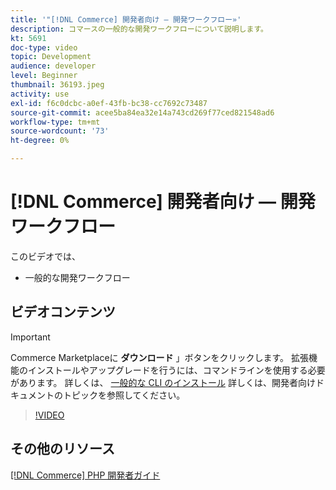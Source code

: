 ```yaml
---
title: '"[!DNL Commerce] 開発者向け — 開発ワークフロー»'
description: コマースの一般的な開発ワークフローについて説明します。
kt: 5691
doc-type: video
topic: Development
audience: developer
level: Beginner
thumbnail: 36193.jpeg
activity: use
exl-id: f6c0dcbc-a0ef-43fb-bc38-cc7692c73487
source-git-commit: acee5ba84ea32e14a743cd269f77ced821548ad6
workflow-type: tm+mt
source-wordcount: '73'
ht-degree: 0%

---
```


# [!DNL Commerce] 開発者向け — 開発ワークフロー

このビデオでは、

- 一般的な開発ワークフロー

## ビデオコンテンツ

>[!IMPORTANT]
>
>Commerce Marketplaceに **ダウンロード** 」ボタンをクリックします。 拡張機能のインストールやアップグレードを行うには、コマンドラインを使用する必要があります。 詳しくは、 [一般的な CLI のインストール](https://devdocs.magento.com/extensions/install/) 詳しくは、開発者向けドキュメントのトピックを参照してください。

>[!VIDEO](https://video.tv.adobe.com/v/36193?quality=12&learn=on)

## その他のリソース

[[!DNL Commerce] PHP 開発者ガイド](https://devdocs.magento.com/guides/v2.4/extension-dev-guide/bk-extension-dev-guide.html)
